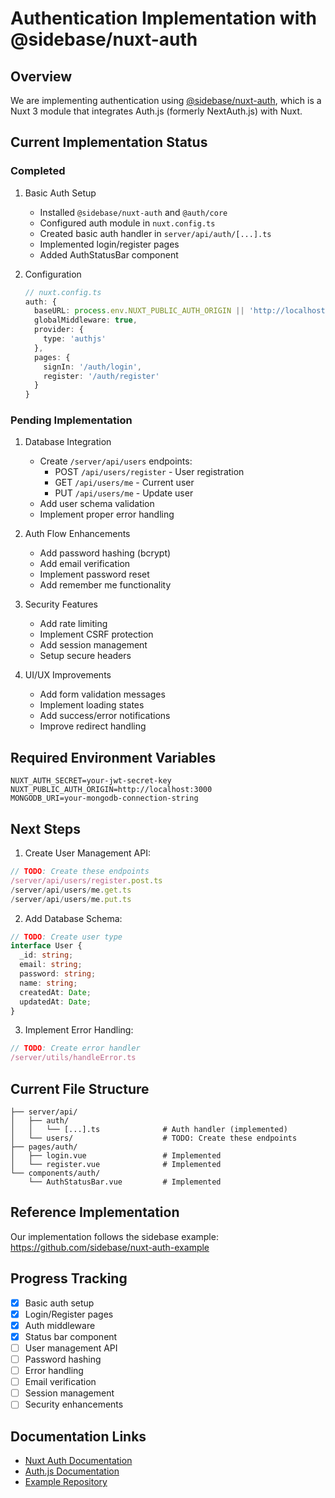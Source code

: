# Authentication Implementation with @sidebase/nuxt-auth

## Overview
We are implementing authentication using [@sidebase/nuxt-auth](https://github.com/sidebase/nuxt-auth), which is a Nuxt 3 module that integrates Auth.js (formerly NextAuth.js) with Nuxt.

## Current Implementation Status

### Completed
1. Basic Auth Setup
   - Installed `@sidebase/nuxt-auth` and `@auth/core`
   - Configured auth module in `nuxt.config.ts`
   - Created basic auth handler in `server/api/auth/[...].ts`
   - Implemented login/register pages
   - Added AuthStatusBar component

2. Configuration
   ```typescript
   // nuxt.config.ts
   auth: {
     baseURL: process.env.NUXT_PUBLIC_AUTH_ORIGIN || 'http://localhost:3000',
     globalMiddleware: true,
     provider: {
       type: 'authjs'
     },
     pages: {
       signIn: '/auth/login',
       register: '/auth/register'
     }
   }
   ```

### Pending Implementation

1. Database Integration
   - Create `/server/api/users` endpoints:
     - POST `/api/users/register` - User registration
     - GET `/api/users/me` - Current user
     - PUT `/api/users/me` - Update user
   - Add user schema validation
   - Implement proper error handling

2. Auth Flow Enhancements
   - Add password hashing (bcrypt)
   - Add email verification
   - Implement password reset
   - Add remember me functionality

3. Security Features
   - Add rate limiting
   - Implement CSRF protection
   - Add session management
   - Setup secure headers

4. UI/UX Improvements
   - Add form validation messages
   - Implement loading states
   - Add success/error notifications
   - Improve redirect handling

## Required Environment Variables
```env
NUXT_AUTH_SECRET=your-jwt-secret-key
NUXT_PUBLIC_AUTH_ORIGIN=http://localhost:3000
MONGODB_URI=your-mongodb-connection-string
```

## Next Steps

1. Create User Management API:
```typescript
// TODO: Create these endpoints
/server/api/users/register.post.ts
/server/api/users/me.get.ts
/server/api/users/me.put.ts
```

2. Add Database Schema:
```typescript
// TODO: Create user type
interface User {
  _id: string;
  email: string;
  password: string;
  name: string;
  createdAt: Date;
  updatedAt: Date;
}
```

3. Implement Error Handling:
```typescript
// TODO: Create error handler
/server/utils/handleError.ts
```

## Current File Structure
```
├── server/api/
│   ├── auth/
│   │   └── [...].ts              # Auth handler (implemented)
│   └── users/                    # TODO: Create these endpoints
├── pages/auth/
│   ├── login.vue                 # Implemented
│   └── register.vue              # Implemented
└── components/auth/
    └── AuthStatusBar.vue         # Implemented
```

## Reference Implementation
Our implementation follows the sidebase example:
https://github.com/sidebase/nuxt-auth-example

## Progress Tracking
- [x] Basic auth setup
- [x] Login/Register pages
- [x] Auth middleware
- [x] Status bar component
- [ ] User management API
- [ ] Password hashing
- [ ] Error handling
- [ ] Email verification
- [ ] Session management
- [ ] Security enhancements

## Documentation Links
- [Nuxt Auth Documentation](https://sidebase.io/nuxt-auth/getting-started)
- [Auth.js Documentation](https://authjs.dev/)
- [Example Repository](https://github.com/sidebase/nuxt-auth-example)
